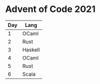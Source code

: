 # Advent of Code 2021

| Day | Lang    |
| --- | ------- |
| 1   | OCaml   | 
| 2   | Rust    | 
| 3   | Haskell |
| 4   | OCaml   | 
| 5   | Rust    | 
| 6   | Scala   | 
